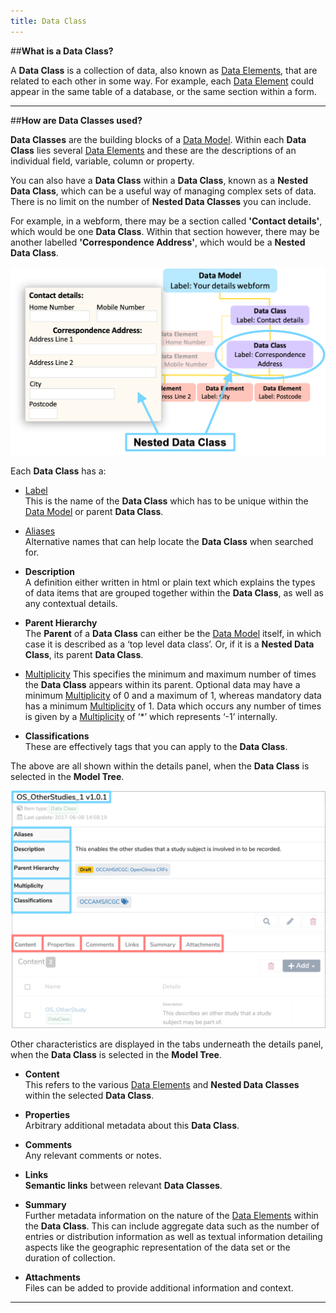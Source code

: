 ```yaml
---
title: Data Class
---
```


##**What is a Data Class?**

A **Data Class** is a collection of data, also known as [Data Elements](../data-element/data-element.md), that are related to each other in some way. For example, each [Data Element](../data-element/data-element.md) could appear in the same table of a database, or the same section within a form.

---
##**How are Data Classes used?**

**Data Classes** are the building blocks of a [Data Model](../data-model/data-model.md). Within each **Data Class** lies several [Data Elements](../data-element/data-element.md) and these are the descriptions of an individual field, variable, column or property. 

You can also have a **Data Class** within a **Data Class**, known as a **Nested Data Class**, which can be a useful way of managing complex sets of data. There is no limit on the number of **Nested Data Classes** you can include. 

For example, in a webform, there may be a section called **'Contact details'**, which would be one **Data Class**. Within that section however, there may be another labelled **'Correspondence Address'**, which would be a **Nested Data Class**.  

![A Nested Data Class example illustrated in a webform and a Data Model](nested-data-class.png)


Each **Data Class** has a:

* [Label](../label/label.md)  
	This is the name of the **Data Class** which has to be unique within the [Data Model](../data-model/data-model.md) or parent **Data Class**.

* [Aliases](../aliases/aliases.md)  
	Alternative names that can help locate the **Data Class** when searched for.

* **Description**  
	A definition either written in html or plain text which explains the types of data items that are grouped together within the **Data Class**, as well as any contextual details.
	
* **Parent Hierarchy**  
	The **Parent** of a **Data Class** can either be the [Data Model](../data-model/data-model.md) itself, in which case it is described as a ‘top level data class’. Or, if it is a **Nested Data Class**, its parent **Data Class**.
	
* [Multiplicity](../multiplicity/multiplicity.md) 
	This specifies the minimum and maximum number of times the **Data Class** appears within its parent. Optional data may have a minimum [Multiplicity](../multiplicity/multiplicity.md) of 0 and a maximum of 1, whereas mandatory data has a minimum [Multiplicity](../multiplicity/multiplicity.md) of 1. Data which occurs any number of times is given by a [Multiplicity](../multiplicity/multiplicity.md) of ‘*’ which represents ‘-1’ internally.

* **Classifications**  
	These are effectively tags that you can apply to the **Data Class**. 

The above are all shown within the details panel, when the **Data Class** is selected in the **Model Tree**.


![Data Class details panel](data-class-details.png)


Other characteristics are displayed in the tabs underneath the details panel, when the **Data Class** is selected in the **Model Tree**.

* **Content**  
	This refers to the various [Data Elements](../data-element/data-element.md) and **Nested Data Classes** within the selected **Data Class**.
	
* **Properties**  
	Arbitrary additional metadata about this **Data Class**.

* **Comments**  
	Any relevant comments or notes. 

* **Links**  
	**Semantic links** between relevant **Data Classes**.

* **Summary**  
	Further metadata information on the nature of the [Data Elements](../data-element/data-element.md) within the **Data Class**. This can include aggregate data such as the number of entries or distribution information as well as textual information detailing aspects like the geographic representation of the data set or the duration of collection. 

* **Attachments**  
	Files can be added to provide additional information and context. 

---


